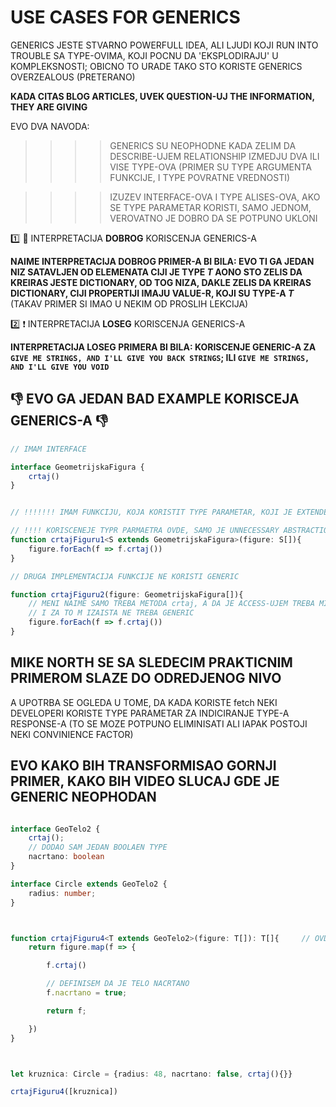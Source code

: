 # USE CASES FOR GENERICS

GENERICS JESTE STVARNO POWERFULL IDEA, ALI LJUDI KOJI RUN INTO TROUBLE SA TYPE-OVIMA, KOJI POCNU DA 'EKSPLODIRAJU' U KOMPLEKSNOSTI; OBICNO TO URADE TAKO STO KORISTE GENERICS OVERZEALOUS (PRETERANO)

**KADA CITAS BLOG ARTICLES, UVEK QUESTION-UJ THE INFORMATION, THEY ARE GIVING**

EVO DVA NAVODA:

>>>> GENERICS SU NEOPHODNE KADA ZELIM DA DESCRIBE-UJEM RELATIONSHIP IZMEDJU DVA ILI VISE TYPE-OVA (PRIMER SU TYPE ARGUMENTA FUNKCIJE, I TYPE POVRATNE VREDNOSTI)

>>>> IZUZEV INTERFACE-OVA I TYPE ALISES-OVA, AKO SE TYPE PARAMETAR KORISTI, SAMO JEDNOM, VEROVATNO JE DOBRO DA SE POTPUNO UKLONI

:one: :clap: INTERPRETACIJA **DOBROG** KORISCENJA GENERICS-A

**NAIME INTERPRETACIJA DOBROG PRIMER-A BI BILA: EVO TI GA JEDAN NIZ SATAVLJEN OD ELEMENATA CIJI JE TYPE *T* AONO STO ZELIS DA KREIRAS JESTE DICTIONARY, OD TOG NIZA, DAKLE ZELIS DA KREIRAS DICTIONARY, CIJI PROPERTIJI IMAJU VALUE-R, KOJI SU TYPE-A *T*** (TAKAV PRIMER SI IMAO U NEKIM OD PROSLIH LEKCIJA)

:two: :exclamation: INTERPRETACIJA **LOSEG** KORISCENJA GENERICS-A

**INTERPRETACIJA LOSEG PRIMERA BI BILA: KORISCENJE GENERIC-A ZA `GIVE ME STRINGS, AND I'LL GIVE YOU BACK STRINGS`; ILI `GIVE ME STRINGS, AND I'LL GIVE YOU VOID`**

## :-1: EVO GA JEDAN BAD EXAMPLE KORISCEJA GENERICS-A :-1:

```typescript
// IMAM INTERFACE

interface GeometrijskaFigura {
    crtaj()
}


// !!!!!!! IMAM FUNKCIJU, KOJA KORISTIT TYPE PARAMETAR, KOJI JE EXTENDED BY GeometrijskaFigura

// !!!! KORISCENEJE TYPR PARMAETRA OVDE, SAMO JE UNNECESSARY ABSTRACTION
function crtajFiguru1<S extends GeometrijskaFigura>(figure: S[]){
    figure.forEach(f => f.crtaj())
}

// DRUGA IMPLEMENTACIJA FUNKCIJE NE KORISTI GENERIC

function crtajFiguru2(figure: GeometrijskaFigura[]){
    // MENI NAIME SAMO TREBA METODA crtaj, A DA JE ACCESS-UJEM TREBA MI TYPR GeometrijskaFigura
    // I ZA TO M IZAISTA NE TREBA GENERIC
    figure.forEach(f => f.crtaj())
}

```

## MIKE NORTH SE SA SLEDECIM PRAKTICNIM PRIMEROM SLAZE DO ODREDJENOG NIVO

A UPOTRBA SE OGLEDA U TOME, DA KADA KORISTE fetch NEKI DEVELOPERI KORISTE TYPE PARAMETAR ZA INDICIRANJE TYPE-A RESPONSE-A (TO SE MOZE POTPUNO ELIMINISATI ALI IAPAK POSTOJI NEKI CONVINIENCE FACTOR)

## EVO KAKO BIH TRANSFORMISAO GORNJI PRIMER, KAKO BIH VIDEO SLUCAJ GDE JE GENERIC NEOPHODAN

```typescript

interface GeoTelo2 {
    crtaj();
    // DODAO SAM JEDAN BOOLAEN TYPE
    nacrtano: boolean
}

interface Circle extends GeoTelo2 {
    radius: number;
}



function crtajFiguru4<T extends GeoTelo2>(figure: T[]): T[]{     // OVDE IMA SMISLA KORISTITI GENERIC JER KORISTIM TYPE PARAMETAR I ZA POVRATNU VREDNOST I ZA ARGUMENT
    return figure.map(f => {

        f.crtaj()

        // DEFINISEM DA JE TELO NACRTANO
        f.nacrtano = true;

        return f;

    })
}



let kruznica: Circle = {radius: 48, nacrtano: false, crtaj(){}}

crtajFiguru4([kruznica])
```
